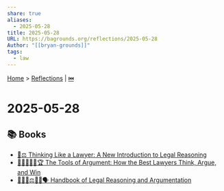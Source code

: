 ```yaml
---
share: true
aliases:
  - 2025-05-28
title: 2025-05-28
URL: https://bagrounds.org/reflections/2025-05-28
Author: "[[bryan-grounds]]"
tags:
  - law
---
```

[Home](../index.md) > [Reflections](./index.md) | [⏮️](./2025-05-27.md)  
# 2025-05-28  
## 📚 Books  
- [🤔⚖️ Thinking Like a Lawyer: A New Introduction to Legal Reasoning](../books/thinking-like-a-lawyer-a-new-introduction-to-legal-reasoning.md)  
- [👩🏼‍⚖️💭🧮🏆 The Tools of Argument: How the Best Lawyers Think, Argue, and Win](../books/the-tools-of-argument-how-the-best-lawyers-think-argue-and-win.md)  
- [👩🏼‍⚖️⚖️💭🧮🗣️ Handbook of Legal Reasoning and Argumentation](../books/handbook-of-legal-reasoning-and-argumentation.md)